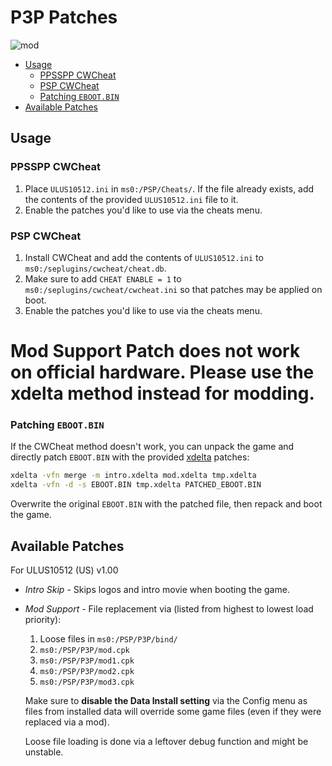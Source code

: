 
# P3P Patches

![mod](https://cdn.discordapp.com/attachments/546718581572894730/976179261578809404/mod.gif)

- [Usage](#usage)
  - [PPSSPP CWCheat](#ppsspp-cwcheat)
  - [PSP CWCheat](#psp-cwcheat)
  - [Patching `EBOOT.BIN`](#patching-ebootbin)
- [Available Patches](#available-patches)

## Usage

### PPSSPP CWCheat

1. Place `ULUS10512.ini` in `ms0:/PSP/Cheats/`. If the file already exists, add the contents of the provided `ULUS10512.ini` file to it.
2. Enable the patches you'd like to use via the cheats menu.

### PSP CWCheat

1. Install CWCheat and add the contents of `ULUS10512.ini` to `ms0:/seplugins/cwcheat/cheat.db`.
2. Make sure to add `CHEAT ENABLE = 1` to `ms0:/seplugins/cwcheat/cwcheat.ini` so that patches may be applied on boot.
3. Enable the patches you'd like to use via the cheats menu.

# Mod Support Patch does not work on official hardware. Please use the xdelta method instead for modding. 


### Patching `EBOOT.BIN`

If the CWCheat method doesn't work, you can unpack the game and directly patch `EBOOT.BIN` with the provided [xdelta][xdelta_url] patches:

```cmd
xdelta -vfn merge -m intro.xdelta mod.xdelta tmp.xdelta
xdelta -vfn -d -s EBOOT.BIN tmp.xdelta PATCHED_EBOOT.BIN
```

Overwrite the original `EBOOT.BIN` with the patched file, then repack and boot the game.

## Available Patches

For ULUS10512 (US) v1.00

- *Intro Skip* - Skips logos and intro movie when booting the game.

- *Mod Support* - File replacement via (listed from highest to lowest load priority):

  1. Loose files in `ms0:/PSP/P3P/bind/`
  2. `ms0:/PSP/P3P/mod.cpk`
  3. `ms0:/PSP/P3P/mod1.cpk`
  4. `ms0:/PSP/P3P/mod2.cpk`
  5. `ms0:/PSP/P3P/mod3.cpk`

  Make sure to **disable the Data Install setting** via the Config menu as files from installed data will override some game files (even if they were replaced via a mod).

  Loose file loading is done via a leftover debug function and might be unstable.

[xdelta_url]: https://github.com/jmacd/xdelta-gpl
